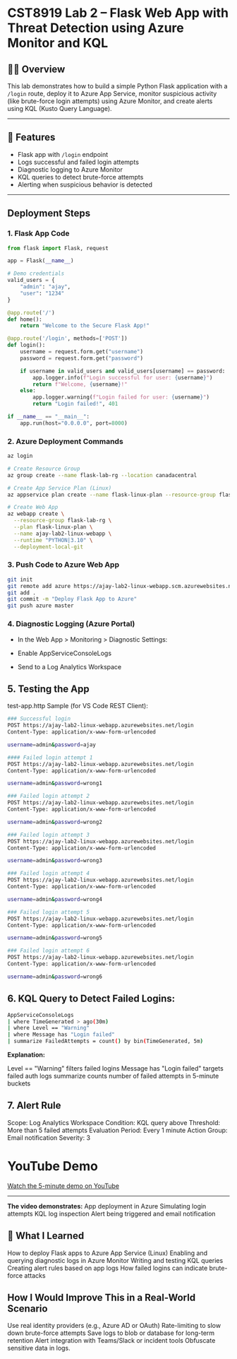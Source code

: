 # CST8919 Lab 2 – Flask Web App with Threat Detection using Azure Monitor and KQL

## 👨‍💻 Overview

This lab demonstrates how to build a simple Python Flask application with a `/login` route, deploy it to Azure App Service, monitor suspicious activity (like brute-force login attempts) using Azure Monitor, and create alerts using KQL (Kusto Query Language).

---

## 🧱 Features

- Flask app with `/login` endpoint
- Logs successful and failed login attempts
- Diagnostic logging to Azure Monitor
- KQL queries to detect brute-force attempts
- Alerting when suspicious behavior is detected

---

## Deployment Steps

### 1. Flask App Code

```python
from flask import Flask, request

app = Flask(__name__)

# Demo credentials
valid_users = {
    "admin": "ajay",
    "user": "1234"
}

@app.route('/')
def home():
    return "Welcome to the Secure Flask App!"

@app.route('/login', methods=['POST'])
def login():
    username = request.form.get("username")
    password = request.form.get("password")

    if username in valid_users and valid_users[username] == password:
        app.logger.info(f"Login successful for user: {username}")
        return f"Welcome, {username}!"
    else:
        app.logger.warning(f"Login failed for user: {username}")
        return "Login failed!", 401

if __name__ == "__main__":
    app.run(host="0.0.0.0", port=8000)
```
### 2. Azure Deployment Commands
```sh
az login

# Create Resource Group
az group create --name flask-lab-rg --location canadacentral

# Create App Service Plan (Linux)
az appservice plan create --name flask-linux-plan --resource-group flask-lab-rg --sku FREE --is-linux

# Create Web App
az webapp create \
  --resource-group flask-lab-rg \
  --plan flask-linux-plan \
  --name ajay-lab2-linux-webapp \
  --runtime "PYTHON|3.10" \
  --deployment-local-git
```

### 3. Push Code to Azure Web App

```sh
git init
git remote add azure https://ajay-lab2-linux-webapp.scm.azurewebsites.net/ajay-lab2-linux-webapp.git
git add .
git commit -m "Deploy Flask App to Azure"
git push azure master
```
### 4. Diagnostic Logging (Azure Portal)
- In the Web App > Monitoring > Diagnostic Settings:

- Enable AppServiceConsoleLogs
  
- Send to a Log Analytics Workspace

## 5. Testing the App
test-app.http Sample (for VS Code REST Client):
```sh
### Successful login
POST https://ajay-lab2-linux-webapp.azurewebsites.net/login
Content-Type: application/x-www-form-urlencoded

username=admin&password=ajay

#### Failed login attempt 1
POST https://ajay-lab2-linux-webapp.azurewebsites.net/login
Content-Type: application/x-www-form-urlencoded

username=admin&password=wrong1

### Failed login attempt 2
POST https://ajay-lab2-linux-webapp.azurewebsites.net/login
Content-Type: application/x-www-form-urlencoded

username=admin&password=wrong2

### Failed login attempt 3
POST https://ajay-lab2-linux-webapp.azurewebsites.net/login
Content-Type: application/x-www-form-urlencoded

username=admin&password=wrong3

### Failed login attempt 4
POST https://ajay-lab2-linux-webapp.azurewebsites.net/login
Content-Type: application/x-www-form-urlencoded

username=admin&password=wrong4

### Failed login attempt 5
POST https://ajay-lab2-linux-webapp.azurewebsites.net/login
Content-Type: application/x-www-form-urlencoded

username=admin&password=wrong5

### Failed login attempt 6
POST https://ajay-lab2-linux-webapp.azurewebsites.net/login
Content-Type: application/x-www-form-urlencoded

username=admin&password=wrong6

```
## 6. KQL Query to Detect Failed Logins:
```sh
AppServiceConsoleLogs
| where TimeGenerated > ago(30m)
| where Level == "Warning"
| where Message has "Login failed"
| summarize FailedAttempts = count() by bin(TimeGenerated, 5m)
```
**Explanation:**

Level == "Warning" filters failed logins
Message has "Login failed" targets failed auth logs
summarize counts number of failed attempts in 5-minute buckets

## 7. Alert Rule
Scope: Log Analytics Workspace
Condition: KQL query above
Threshold: More than 5 failed attempts
Evaluation Period: Every 1 minute
Action Group: Email notification
Severity: 3

# YouTube Demo
[Watch the 5-minute demo on YouTube](https://www.youtube.com/watch?v=-WAlFu9F1rg)

---

**The video demonstrates:**
App deployment in Azure
Simulating login attempts
KQL log inspection
Alert being triggered and email notification


## 💬 What I Learned
How to deploy Flask apps to Azure App Service (Linux)
Enabling and querying diagnostic logs in Azure Monitor
Writing and testing KQL queries
Creating alert rules based on app logs
How failed logins can indicate brute-force attacks

## How I Would Improve This in a Real-World Scenario
Use real identity providers (e.g., Azure AD or OAuth)
Rate-limiting to slow down brute-force attempts
Save logs to blob or database for long-term retention
Alert integration with Teams/Slack or incident tools
Obfuscate sensitive data in logs.
